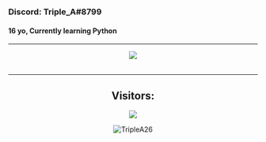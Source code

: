 ### Discord: Triple_A#8799
#### 16 yo, Currently learning Python
<hr>
<p align="center">
    <img src=https://lanyard.cnrad.dev/api/651793378685485066/>
<br>
<br>
    <hr>
<h2 align="center">Visitors:</h2>
<p align="center">
 	<img src="https://profile-counter.glitch.me/TripleA26/count.svg" />
</p>
</p>
<p align="center"> <img src="https://gpvc.arturio.dev/TripleA26" alt="TripleA26" /> </p>


